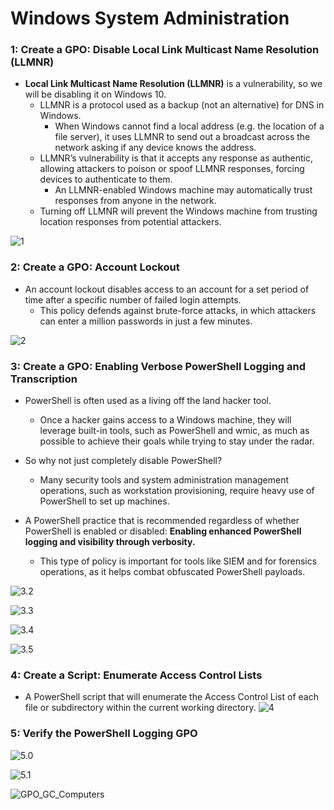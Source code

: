 # Windows System Administration

### 1: Create a GPO: Disable Local Link Multicast Name Resolution (LLMNR)
- **Local Link Multicast Name Resolution (LLMNR)** is a vulnerability, so we will be disabling it on Windows 10. 
    - LLMNR is a protocol used as a backup (not an alternative) for DNS in Windows.
      - When Windows cannot find a local address (e.g. the location of a file server), it uses LLMNR to send out a broadcast across the network asking if any device knows the address.
    - LLMNR’s vulnerability is that it accepts any response as authentic, allowing attackers to poison or spoof LLMNR responses, forcing devices to authenticate to them.
      - An LLMNR-enabled Windows machine may automatically trust responses from anyone in the network.
    - Turning off LLMNR will prevent the Windows machine from trusting location responses from potential attackers.

![1](https://github.com/dsteves28/CyberSecurity-Bootcamp/blob/main/07.%20Windows%20Administration%20and%20Hardening/1.PNG)

### 2: Create a GPO: Account Lockout
   - An account lockout disables access to an account for a set period of time after a specific number of failed login attempts. 
     - This policy defends against brute-force attacks, in which attackers can enter a million passwords in just a few minutes.

![2](https://github.com/dsteves28/CyberSecurity-Bootcamp/blob/main/07.%20Windows%20Administration%20and%20Hardening/2.PNG)

### 3: Create a GPO: Enabling Verbose PowerShell Logging and Transcription
   - PowerShell is often used as a living off the land hacker tool. 
     - Once a hacker gains access to a Windows machine, they will leverage built-in tools, such as PowerShell and wmic, as much as possible to achieve their goals while trying to stay under the radar.

   - So why not just completely disable PowerShell?
     - Many security tools and system administration management operations, such as workstation provisioning, require heavy use of PowerShell to set up machines.

   - A PowerShell practice that is recommended regardless of whether PowerShell is enabled or disabled: **Enabling enhanced PowerShell logging and visibility through verbosity.**
     - This type of policy is important for tools like SIEM and for forensics operations, as it helps combat obfuscated PowerShell payloads.

![3.2](https://github.com/dsteves28/CyberSecurity-Bootcamp/blob/main/07.%20Windows%20Administration%20and%20Hardening/3.2.PNG)

![3.3](https://github.com/dsteves28/CyberSecurity-Bootcamp/blob/main/07.%20Windows%20Administration%20and%20Hardening/3.3.PNG)

![3.4](https://github.com/dsteves28/CyberSecurity-Bootcamp/blob/main/07.%20Windows%20Administration%20and%20Hardening/3.4.PNG)

![3.5](https://github.com/dsteves28/CyberSecurity-Bootcamp/blob/main/07.%20Windows%20Administration%20and%20Hardening/3.5.PNG)

### 4: Create a Script: Enumerate Access Control Lists
   - A PowerShell script that will enumerate the Access Control List of each file or subdirectory within the current working directory.
![4](https://github.com/dsteves28/CyberSecurity-Bootcamp/blob/main/07.%20Windows%20Administration%20and%20Hardening/4.PNG)

### 5: Verify the PowerShell Logging GPO

![5.0](https://github.com/dsteves28/CyberSecurity-Bootcamp/blob/main/07.%20Windows%20Administration%20and%20Hardening/5.0.PNG)

![5.1](https://github.com/dsteves28/CyberSecurity-Bootcamp/blob/main/07.%20Windows%20Administration%20and%20Hardening/5.1.PNG)

![GPO_GC_Computers](https://github.com/dsteves28/CyberSecurity-Bootcamp/blob/main/07.%20Windows%20Administration%20and%20Hardening/GPO%20GC%20Computers.PNG)